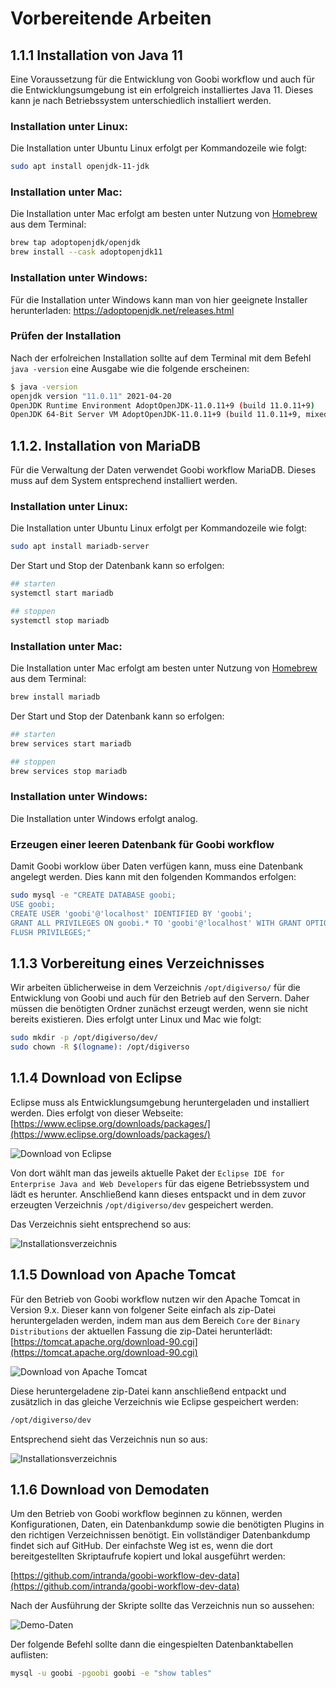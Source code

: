# Vorbereitende Arbeiten

## 1.1.1 Installation von Java 11
Eine Voraussetzung für die Entwicklung von Goobi workflow und auch für die Entwicklungsumgebung ist ein erfolgreich installiertes Java 11. Dieses kann je nach Betriebssystem unterschiedlich installiert werden.

### Installation unter Linux:
Die Installation unter Ubuntu Linux erfolgt per Kommandozeile wie folgt:

```bash
sudo apt install openjdk-11-jdk
```

### Installation unter Mac:
Die Installation unter Mac erfolgt am besten unter Nutzung von [Homebrew](https://brew.sh/index_de) aus dem Terminal:

```bash
brew tap adoptopenjdk/openjdk
brew install --cask adoptopenjdk11
```

### Installation unter Windows:
Für die Installation unter Windows kann man von hier geeignete Installer herunterladen: https://adoptopenjdk.net/releases.html


### Prüfen der Installation
Nach der erfolreichen Installation sollte auf dem Terminal mit dem Befehl `java -version` eine Ausgabe wie die folgende erscheinen:

```bash
$ java -version
openjdk version "11.0.11" 2021-04-20
OpenJDK Runtime Environment AdoptOpenJDK-11.0.11+9 (build 11.0.11+9)
OpenJDK 64-Bit Server VM AdoptOpenJDK-11.0.11+9 (build 11.0.11+9, mixed mode)
```

## 1.1.2. Installation von MariaDB
Für die Verwaltung der Daten verwendet Goobi workflow MariaDB. Dieses muss auf dem System entsprechend installiert werden.


### Installation unter Linux:
Die Installation unter Ubuntu Linux erfolgt per Kommandozeile wie folgt:

```bash
sudo apt install mariadb-server
```

Der Start und Stop der Datenbank kann so erfolgen:

```bash
## starten
systemctl start mariadb

## stoppen
systemctl stop mariadb
```


### Installation unter Mac:
Die Installation unter Mac erfolgt am besten unter Nutzung von [Homebrew](https://brew.sh/index_de) aus dem Terminal:

```bash
brew install mariadb
```

Der Start und Stop der Datenbank kann so erfolgen:

```bash
## starten
brew services start mariadb

## stoppen
brew services stop mariadb
```

### Installation unter Windows:
Die Installation unter Windows erfolgt analog.


### Erzeugen einer leeren Datenbank für Goobi workflow
Damit Goobi worklow über Daten verfügen kann, muss eine Datenbank angelegt werden. Dies kann mit den folgenden Kommandos erfolgen:

```bash
sudo mysql -e "CREATE DATABASE goobi;
USE goobi;
CREATE USER 'goobi'@'localhost' IDENTIFIED BY 'goobi';
GRANT ALL PRIVILEGES ON goobi.* TO 'goobi'@'localhost' WITH GRANT OPTION;
FLUSH PRIVILEGES;"
```

## 1.1.3 Vorbereitung eines Verzeichnisses
Wir arbeiten üblicherweise in dem Verzeichnis `/opt/digiverso/` für die Entwicklung von Goobi und auch für den Betrieb auf den Servern. Daher müssen die benötigten Ordner zunächst erzeugt werden, wenn sie nicht bereits existieren. Dies erfolgt unter Linux und Mac wie folgt:

```bash
sudo mkdir -p /opt/digiverso/dev/
sudo chown -R $(logname): /opt/digiverso
```


## 1.1.4 Download von Eclipse
Eclipse muss als Entwicklungsumgebung heruntergeladen und installiert werden. Dies erfolgt von dieser Webseite: [https://www.eclipse.org/downloads/packages/](https://www.eclipse.org/downloads/packages/)

![Download von Eclipse](screen1.png)

Von dort wählt man das jeweils aktuelle Paket der `Eclipse IDE for Enterprise Java and Web Developers` für das eigene Betriebssystem und lädt es herunter. Anschließend kann dieses entspackt und in dem zuvor erzeugten Verzeichnis `/opt/digiverso/dev` gespeichert werden.

Das Verzeichnis sieht entsprechend so aus:

![Installationsverzeichnis](screen2.png)


## 1.1.5 Download von Apache Tomcat
Für den Betrieb von Goobi workflow nutzen wir den Apache Tomcat in Version 9.x. Dieser kann von folgener Seite einfach als zip-Datei heruntergeladen werden, indem man aus dem Bereich `Core` der `Binary Distributions` der aktuellen Fassung die zip-Datei herunterlädt: [https://tomcat.apache.org/download-90.cgi](https://tomcat.apache.org/download-90.cgi)

![Download von Apache Tomcat](screen3.png)

Diese heruntergeladene zip-Datei kann anschließend entpackt und zusätzlich in das gleiche Verzeichnis wie Eclipse gespeichert werden:

```bash
/opt/digiverso/dev
```

Entsprechend sieht das Verzeichnis nun so aus:

![Installationsverzeichnis](screen4.png)


## 1.1.6 Download von Demodaten
Um den Betrieb von Goobi workflow beginnen zu können, werden Konfigurationen, Daten, ein Datenbankdump sowie die benötigten Plugins in den richtigen Verzeichnissen benötigt. Ein vollständiger Datenbankdump findet sich auf GitHub. Der einfachste Weg ist es, wenn die dort bereitgestellten Skriptaufrufe kopiert und lokal ausgeführt werden:

[https://github.com/intranda/goobi-workflow-dev-data](https://github.com/intranda/goobi-workflow-dev-data)

Nach der Ausführung der Skripte sollte das Verzeichnis nun so aussehen:

![Demo-Daten](screen5.png)

Der folgende Befehl sollte dann die eingespielten Datenbanktabellen auflisten:

```bash
mysql -u goobi -pgoobi goobi -e "show tables"
```